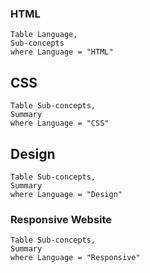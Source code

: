 ### HTML
```dataview
Table Language,
Sub-concepts
where Language = "HTML"
```


## CSS

```dataview
Table Sub-concepts,
Summary
where Language = "CSS"
```

## Design
```dataview
Table Sub-concepts,
Summary
where Language = "Design"
```


### Responsive Website
```dataview
Table Sub-concepts,
Summary
where Language = "Responsive"
```
